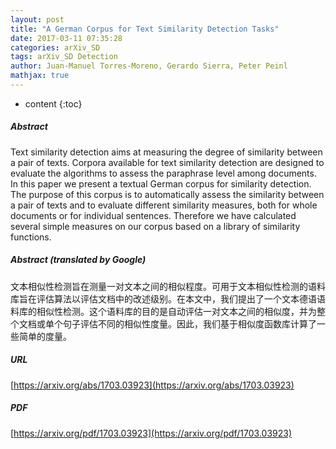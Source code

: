 ```yaml
---
layout: post
title: "A German Corpus for Text Similarity Detection Tasks"
date: 2017-03-11 07:35:28
categories: arXiv_SD
tags: arXiv_SD Detection
author: Juan-Manuel Torres-Moreno, Gerardo Sierra, Peter Peinl
mathjax: true
---
```


* content
{:toc}

##### Abstract
Text similarity detection aims at measuring the degree of similarity between a pair of texts. Corpora available for text similarity detection are designed to evaluate the algorithms to assess the paraphrase level among documents. In this paper we present a textual German corpus for similarity detection. The purpose of this corpus is to automatically assess the similarity between a pair of texts and to evaluate different similarity measures, both for whole documents or for individual sentences. Therefore we have calculated several simple measures on our corpus based on a library of similarity functions.

##### Abstract (translated by Google)
文本相似性检测旨在测量一对文本之间的相似程度。可用于文本相似性检测的语料库旨在评估算法以评估文档中的改述级别。在本文中，我们提出了一个文本德语语料库的相似性检测。这个语料库的目的是自动评估一对文本之间的相似度，并为整个文档或单个句子评估不同的相似性度量。因此，我们基于相似度函数库计算了一些简单的度量。

##### URL
[https://arxiv.org/abs/1703.03923](https://arxiv.org/abs/1703.03923)

##### PDF
[https://arxiv.org/pdf/1703.03923](https://arxiv.org/pdf/1703.03923)

